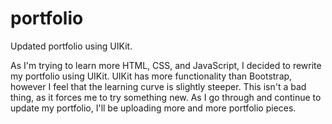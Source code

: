 # portfolio
Updated portfolio using UIKit.

As I'm trying to learn more HTML, CSS, and JavaScript, I decided to rewrite my portfolio using UIKit. UIKit has more functionality than Bootstrap, however I feel that the learning curve is slightly steeper. This isn't a bad thing, as it forces me to try something new. As I go through and continue to update my portfolio, I'll be uploading more and more portfolio pieces.

